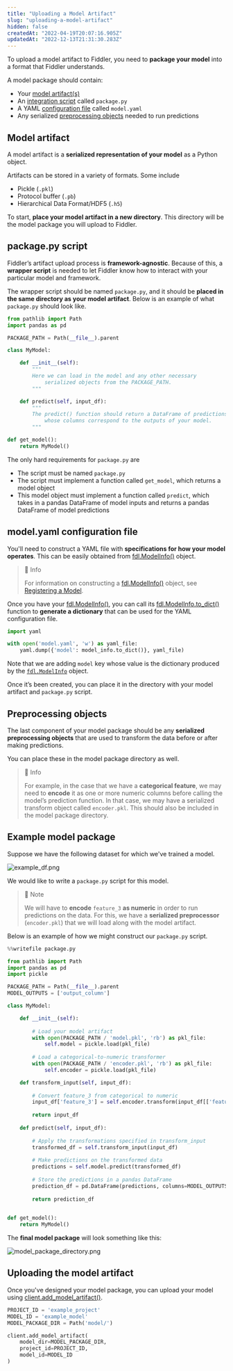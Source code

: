 ```yaml
---
title: "Uploading a Model Artifact"
slug: "uploading-a-model-artifact"
hidden: false
createdAt: "2022-04-19T20:07:16.905Z"
updatedAt: "2022-12-13T21:31:30.283Z"
---
```

To upload a model artifact to Fiddler, you need to **package your model** into a format that Fiddler understands.

A model package should contain:

- Your [model artifact(s)](#model-artifact)
- An [integration script](#packagepy-script) called `package.py`
- A YAML [configuration file](#modelyaml-configuration-file) called `model.yaml`
- Any serialized [preprocessing objects](#preprocessing-objects) needed to run predictions

## Model artifact

A model artifact is a **serialized representation of your model** as a Python object.

Artifacts can be stored in a variety of formats. Some include

- Pickle (`.pkl`)
- Protocol buffer (`.pb`)
- Hierarchical Data Format/HDF5 (`.h5`)

To start, **place your model artifact in a new directory**. This directory will be the model package you will upload to Fiddler.

## package.py script

Fiddler’s artifact upload process is **framework-agnostic**. Because of this, a **wrapper script** is needed to let Fiddler know how to interact with your particular model and framework.

The wrapper script should be named `package.py`, and it should be **placed in the same directory as your model artifact**. Below is an example of what `package.py` should look like.

```python
from pathlib import Path
import pandas as pd

PACKAGE_PATH = Path(__file__).parent

class MyModel:

    def __init__(self):
        """
        Here we can load in the model and any other necessary
            serialized objects from the PACKAGE_PATH.
        """

    def predict(self, input_df):
        """
        The predict() function should return a DataFrame of predictions
            whose columns correspond to the outputs of your model.
        """

def get_model():
    return MyModel()
```



The only hard requirements for `package.py` are

- The script must be named `package.py`
- The script must implement a function called `get_model`, which returns a model object
- This model object must implement a function called `predict`, which takes in a pandas DataFrame of model inputs and returns a pandas DataFrame of model predictions

## model.yaml configuration file

You'll need to construct a YAML file with **specifications for how your model operates**. This can be easily obtained from [fdl.ModelInfo()](ref:fdlmodelinfo) object. 

> 📘 Info
> 
> For information on constructing a [fdl.ModelInfo()](ref:fdlmodelinfo) object, see [Registering a Model](doc:registering-a-model#creating-a-modelinfo-object).

Once you have your [fdl.ModelInfo()](ref:fdlmodelinfo), you can call its [fdl.ModelInfo.to_dict()](ref:fdlmodelinfoto_dict) function to **generate a dictionary** that can be used for the YAML configuration file.

```python
import yaml

with open('model.yaml', 'w') as yaml_file:
    yaml.dump({'model': model_info.to_dict()}, yaml_file)
```



Note that we are adding `model` key whose value is the dictionary produced by the [`fdl.ModelInfo`](https://api.fiddler.ai/#fdl-modelinfo) object.

Once it’s been created, you can place it in the directory with your model artifact and `package.py` script.

## Preprocessing objects

The last component of your model package should be any **serialized preprocessing objects** that are used to transform the data before or after making predictions.

You can place these in the model package directory as well.

> 📘 Info
> 
> For example, in the case that we have a **categorical feature**, we may need to **encode** it as one or more numeric columns before calling the model’s prediction function. In that case, we may have a serialized transform object called `encoder.pkl`. This should also be included in the model package directory.

## Example model package

Suppose we have the following dataset for which we've trained a model.

![](https://files.readme.io/c9ea288-example_df.png "example_df.png")



We would like to write a `package.py` script for this model.

> 🚧 Note
> 
> We will have to **encode** `feature_3` **as numeric** in order to run predictions on the data. For this, we have a **serialized preprocessor** (`encoder.pkl`) that we will load along with the model artifact.

Below is an example of how we might construct our `package.py` script.

```python
%%writefile package.py

from pathlib import Path
import pandas as pd
import pickle

PACKAGE_PATH = Path(__file__).parent
MODEL_OUTPUTS = ['output_column']

class MyModel:

    def __init__(self):
        
        # Load your model artifact
        with open(PACKAGE_PATH / 'model.pkl', 'rb') as pkl_file:
            self.model = pickle.load(pkl_file)
        
        # Load a categorical-to-numeric transformer
        with open(PACKAGE_PATH / 'encoder.pkl', 'rb') as pkl_file:
            self.encoder = pickle.load(pkl_file)

    def transform_input(self, input_df):
        
        # Convert feature_3 from categorical to numeric
        input_df['feature_3'] = self.encoder.transform(input_df[['feature_3']])
        
        return input_df
            
    def predict(self, input_df):
        
        # Apply the transformations specified in transform_input
        transformed_df = self.transform_input(input_df)
        
        # Make predictions on the transformed data
        predictions = self.model.predict(transformed_df)
        
        # Store the predictions in a pandas DataFrame
        prediction_df = pd.DataFrame(predictions, columns=MODEL_OUTPUTS)
        
        return prediction_df
        

def get_model():
    return MyModel()
```



The **final model package** will look something like this:

![](https://files.readme.io/032cd07-model_package_directory.png "model_package_directory.png")



## Uploading the model artifact

Once you've designed your model package, you can upload your model using [client.add_model_artifact()](ref:clientadd_model_artifact).

```python
PROJECT_ID = 'example_project'
MODEL_ID = 'example_model'
MODEL_PACKAGE_DIR = Path('model/')

client.add_model_artifact(
    model_dir=MODEL_PACKAGE_DIR,
    project_id=PROJECT_ID,
    model_id=MODEL_ID
)
```